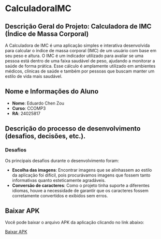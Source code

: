 ﻿# CalculadoraIMC
 
## Descrição Geral do Projeto: Calculadora de IMC (Índice de Massa Corporal)

A Calculadora de IMC é uma aplicação simples e interativa desenvolvida para calcular o índice de massa corporal (IMC) de um usuário com base em seu peso e altura. O IMC é um indicador utilizado para avaliar se uma pessoa está dentro de uma faixa saudável de peso, ajudando a monitorar a saúde de forma prática. Esse cálculo é amplamente utilizado em ambientes médicos, clínicas de saúde e também por pessoas que buscam manter um estilo de vida mais saudável.

## Nome e Informações do Aluno
- **Nome**: Eduardo Chen Zou
- **Curso**: CCOMP3
- **RA**: 24025817

## Descrição do processo de desenvolvimento (desafios, decisões, etc.). 

### Desafios
Os principais desafios durante o desenvolvimento foram:
- **Escolha das imagens**: Encontrar imagens que se alinhassem ao estilo da aplicação foi difícil, pois procurávamos imagens que fossem tanto informativas quanto esteticamente agradáveis.
- **Conversão de caracteres**: Como o projeto tinha suporte a diferentes idiomas, houve a necessidade de garantir que os caracteres fossem corretamente convertidos e exibidos sem erros.

## Baixar APK

Você pode baixar o arquivo APK da aplicação clicando no link abaixo:

[Baixar APK](https://github.com/LiuYueLYHX/CalculadoraIMC/releases/tag/v1.0)
